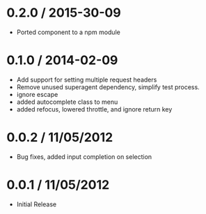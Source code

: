 0.2.0 / 2015-30-09
==================
 * Ported component to a npm module

0.1.0 / 2014-02-09
==================

 * Add support for setting multiple request headers
 * Remove unused superagent dependency, simplify test process.
 * ignore escape
 * added autocomplete class to menu
 * added refocus, lowered throttle, and ignore return key

0.0.2 / 11/05/2012
==================

* Bug fixes, added input completion on selection

0.0.1 / 11/05/2012
==================

* Initial Release
